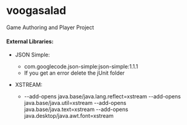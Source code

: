 # voogasalad

Game Authoring and Player Project
#### External Libraries:
* JSON Simple:
    * com.googlecode.json-simple:json-simple:1.1.1
    * If you get an error delete the jUnit folder

* XSTREAM:
    * --add-opens java.base/java.lang.reflect=xstream --add-opens java.base/java.util=xstream --add-opens java.base/java.text=xstream --add-opens java.desktop/java.awt.font=xstream